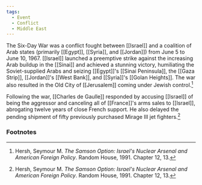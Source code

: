 ```yaml
---
tags:
  - Event
  - Conflict
  - Middle East
---
```

The Six-Day War was a conflict fought between [[Israel]] and a coalition of Arab states (primarily [[Egypt]], [[Syria]], and [[Jordan]]) from June 5 to June 10, 1967. [[Israel]] launched a preemptive strike against the increasing Arab buildup in the [[Sinai]] and achieved a stunning victory, humiliating the Soviet-supplied Arabs and seizing [[Egypt]]'s [[Sinai Peninsula]], the [[Gaza Strip]], [[Jordan]]'s [[West Bank]], and [[Syria]]'s [[Golan Heights]]. The war also resulted in the Old City of [[Jerusalem]] coming under Jewish control.[^1]

Following the war, [[Charles de Gaulle]] responded by accusing [[Israel]] of being the aggressor and canceling all of [[France]]'s arms sales to [[Israel]], abrogating twelve years of close French support. He also delayed the pending shipment of fifty previously purchased Mirage III jet fighters.[^1]

### Footnotes

[^1]: Hersh, Seymour M. *The Samson Option: Israel's Nuclear Arsenal and American Foreign Policy*. Random House, 1991. Chapter 12, 13.